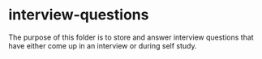 # interview-questions
The purpose of this folder is to store and answer interview questions that have either come up in an interview or during self study.
